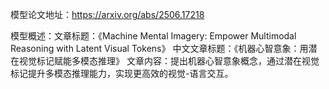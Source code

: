 模型论文地址：https://arxiv.org/abs/2506.17218

模型概述：文章标题：《Machine Mental Imagery: Empower Multimodal Reasoning with Latent Visual Tokens》
中文文章标题：《机器心智意象：用潜在视觉标记赋能多模态推理》
文章内容：提出机器心智意象概念，通过潜在视觉标记提升多模态推理能力，实现更高效的视觉-语言交互。
